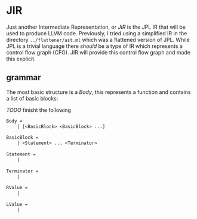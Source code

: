 # JIR

Just another Intermediate Representation, or *JIR* is the JPL IR that will be used to produce LLVM code. Previously, I tried using a simplified IR in the directory `../flattener/ast.ml` which was a flattened version of JPL. While JPL is a trivial language there *should* be a type of IR which represents a control flow graph (CFG). JIR will provide this control flow graph and made this explicit. 

## grammar

The most basic structure is a *Body*, this represents a function and contains a list of basic blocks:

*TODO* finisht the following
```txt
Body = 
    | [<BasicBlock> <BasicBlock> ...]
    
BasicBlock =
    | <Statement> ... <Terminator>
    
Statement =
    |
    
Terminator =
    |
    
RValue = 
    |
    
LValue = 
    |
```
